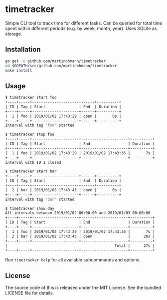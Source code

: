 timetracker
===========

Simple CLI tool to track time for different tasks. Can be queried for total time spent within different periods (e.g. by week, month, year). Uses SQLite as storage.

Installation
------------

```sh
go get -u github.com/martinohmann/timetracker
cd $GOPATH/src/github.com/martinohmann/timetracker
make install
```

Usage
-----

```sh
$ timetracker start foo
+----+-----+---------------------+------+----------+
| ID | Tag | Start               | End  | Duration |
+----+-----+---------------------+------+----------+
|  1 | foo | 2019/01/02 17:43:29 | open |       0s |
+----+-----+---------------------+------+----------+
interval with tag "foo" started

$ timetracker stop foo
+----+-----+---------------------+---------------------+----------+
| ID | Tag | Start               | End                 | Duration |
+----+-----+---------------------+---------------------+----------+
|  1 | foo | 2019/01/02 17:43:29 | 2019/01/02 17:43:36 |       7s |
+----+-----+---------------------+---------------------+----------+
interval with ID 1 closed

$ timetracker start bar
+----+-----+---------------------+------+----------+
| ID | Tag | Start               | End  | Duration |
+----+-----+---------------------+------+----------+
|  2 | bar | 2019/01/02 17:43:43 | open |       0s |
+----+-----+---------------------+------+----------+
interval with tag "bar" started

$ timetracker show day
All intervals between 2019/01/02 00:00:00 and 2019/01/03 00:00:00
+----+-----+---------------------+---------------------+----------+
| ID | Tag | Start               | End                 | Duration |
+----+-----+---------------------+---------------------+----------+
|  1 | foo | 2019/01/02 17:43:29 | 2019/01/02 17:43:36 |       7s |
|  2 | bar | 2019/01/02 17:43:43 | open                |      20s |
+----+-----+---------------------+---------------------+----------+
|                                                Total |      27s |
+----+-----+---------------------+---------------------+----------+
```

Run `timetracker help` for all available subcommands and options.

License
-------

The source code of this is released under the MIT License. See the bundled LICENSE
file for details.
